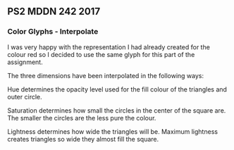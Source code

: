 ## PS2 MDDN 242 2017

### Color Glyphs - Interpolate

I was very happy with the representation I had already created for the colour red so I decided to use the same glyph for this part of the assignment.

The three dimensions have been interpolated in the following ways:

Hue determines the opacity level used for the fill colour of the triangles and outer circle.

Saturation determines how small the circles in the center of the square are. The smaller the circles are the less pure the colour.

Lightness determines how wide the triangles will be. Maximum lightness creates triangles so wide they almost fill the square.
